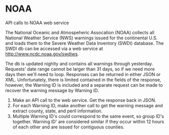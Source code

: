 # NOAA
API calls to NOAA web service

The National Oceanic and Atmospeheric Assocation (NOAA) collects all National Weather Service (NWS) warnings issued for the continental U.S. and loads them to the Severe Weather Data Inventory (SWDI) database.  The SWDI db can be accessed via a web service at <http://www.ncdc.noaa.gov/swdiws>. 

The db is updated nighlty and contains all warnings through yesterday.  Requests' date range cannot be larger than 31 days, so if we need more days then we'll need to loop. Responses can be returned in either JSON or XML. Unfortunately, there is limited  contained in the fields of the response, however, the Warning ID is included and a separate request can be made to recover the warning message by Warning ID. 

1. Make an API call to the web service. Get the response back in JSON. 
2. For each Warning ID, make another call to get the warning message and extract county, state, and peril information. 
3. Multiple Warning ID's could correspond to the same event, so group ID's together.  Warning ID' are considered similar if they occur within 12 hours of each other and are issued for contiguous counties.






